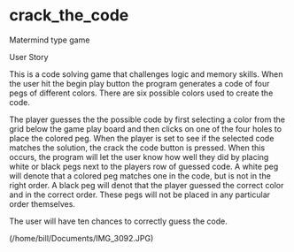 # crack_the_code
Matermind type game

User Story

This is a code solving game that challenges logic and memory skills. When the user hit the begin play button the program generates a code of four pegs of different colors. There are six possible colors used to create the code.

The player guesses the the possible code by first selecting a color from the grid below the game play board and then clicks on one of the four holes to place the colored peg. When the player is set to see if the selected code matches the solution, the crack the code button is pressed. When this occurs, the program will let the user know how well they did by placing white or black pegs next to the players row of guessed code. A white peg will denote that a colored peg matches one in the code, but is not in the right order. A black peg will denot that the player guessed the correct color and in the correct order. These pegs will not be placed in any particular order themselves.

The user will have ten chances to correctly guess the code. 

(/home/bill/Documents/IMG_3092.JPG)
